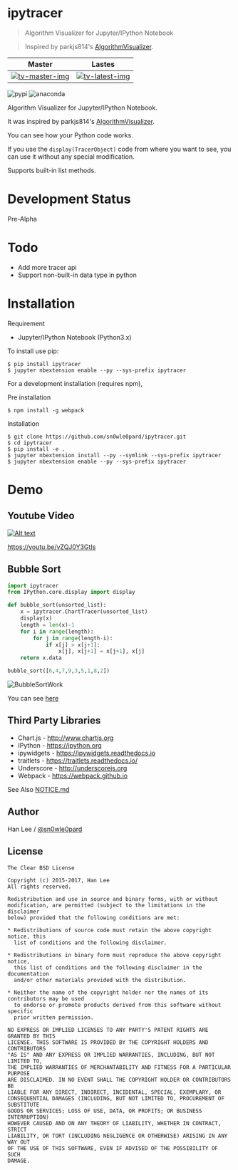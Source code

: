 # ipytracer

> Algorithm Visualizer for Jupyter/IPython Notebook

> Inspired by parkjs814's [AlgorithmVisualizer](https://github.com/parkjs814/AlgorithmVisualizer).

Master | Lastes
-------|-------
[![tv-master-img][]][tv-site]|[![tv-latest-img][]][tv-site]

[tv-master-img]: https://travis-ci.org/sn0wle0pard/ipytracer.svg?branch=master
[tv-latest-img]: https://travis-ci.org/sn0wle0pard/ipytracer.svg?branch=latest
[tv-site]: https://travis-ci.org/sn0wle0pard/ipytracer

![pypi](https://anaconda.org/sn0wle0pard/tracer.py/badges/installer/pypi.svg)
![anaconda](https://anaconda.org/sn0wle0pard/tracer.py/badges/version.svg)

Algorithm Visualizer for Jupyter/IPython Notebook.

It was inspired by parkjs814's [AlgorithmVisualizer](https://github.com/parkjs814/AlgorithmVisualizer).

You can see how your Python code works.

If you use the `display(TracerObject)` code from where you want to see, you can use it without any special modification.

Supports built-in list methods.

# Development Status
Pre-Alpha

# Todo
- Add more tracer api
- Support non-built-in data type in python

# Installation
Requirement
- Jupyter/IPython Notebook (Python3.x)

To install use pip:
```console
$ pip install ipytracer
$ jupyter nbextension enable --py --sys-prefix ipytracer
```

For a development installation (requires npm),

Pre installation
```console
$ npm install -g webpack
```
Installation
```console
$ git clone https://github.com/sn0wle0pard/ipytracer.git
$ cd ipytracer
$ pip install -e .
$ jupyter nbextension install --py --symlink --sys-prefix ipytracer
$ jupyter nbextension enable --py --sys-prefix ipytracer
```
# Demo
## Youtube Video
[![Alt text](https://img.youtube.com/vi/vZQJ0Y3GtIs/0.jpg)](https://www.youtube.com/watch?v=vZQJ0Y3GtIs)

https://youtu.be/vZQJ0Y3GtIs

## Bubble Sort

```python
import ipytracer
from IPython.core.display import display

def bubble_sort(unsorted_list):
    x = ipytracer.ChartTracer(unsorted_list)
    display(x)
    length = len(x)-1
    for i in range(length):
        for j in range(length-i):
            if x[j] > x[j+1]:
                x[j], x[j+1] = x[j+1], x[j]
    return x.data

bubble_sort([6,4,7,9,3,5,1,8,2])
```

![BubbleSortWork](src/bubble_chart.gif)

You can see [here](https://github.com/sn0wle0pard/tracer/tree/master/example)

Third Party Libraries
-----
* Chart.js - http://www.chartjs.org
* IPython - https://ipython.org
* ipywidgets - https://ipywidgets.readthedocs.io
* traitlets - https://traitlets.readthedocs.io/
* Underscore - http://underscorejs.org
* Webpack - https://webpack.github.io

See Also [NOTICE.md](NOTICE.md)

Author
------

Han Lee / [@sn0wle0pard](https://github.com/sn0wle0pard)

License
-------
```
The Clear BSD License

Copyright (c) 2015-2017, Han Lee
All rights reserved.

Redistribution and use in source and binary forms, with or without
modification, are permitted (subject to the limitations in the disclaimer
below) provided that the following conditions are met:

* Redistributions of source code must retain the above copyright notice, this
  list of conditions and the following disclaimer.

* Redistributions in binary form must reproduce the above copyright notice,
  this list of conditions and the following disclaimer in the documentation
  and/or other materials provided with the distribution.

* Neither the name of the copyright holder nor the names of its contributors may be used
  to endorse or promote products derived from this software without specific
  prior written permission.

NO EXPRESS OR IMPLIED LICENSES TO ANY PARTY'S PATENT RIGHTS ARE GRANTED BY THIS
LICENSE. THIS SOFTWARE IS PROVIDED BY THE COPYRIGHT HOLDERS AND CONTRIBUTORS
"AS IS" AND ANY EXPRESS OR IMPLIED WARRANTIES, INCLUDING, BUT NOT LIMITED TO,
THE IMPLIED WARRANTIES OF MERCHANTABILITY AND FITNESS FOR A PARTICULAR PURPOSE
ARE DISCLAIMED. IN NO EVENT SHALL THE COPYRIGHT HOLDER OR CONTRIBUTORS BE
LIABLE FOR ANY DIRECT, INDIRECT, INCIDENTAL, SPECIAL, EXEMPLARY, OR
CONSEQUENTIAL DAMAGES (INCLUDING, BUT NOT LIMITED TO, PROCUREMENT OF SUBSTITUTE
GOODS OR SERVICES; LOSS OF USE, DATA, OR PROFITS; OR BUSINESS INTERRUPTION)
HOWEVER CAUSED AND ON ANY THEORY OF LIABILITY, WHETHER IN CONTRACT, STRICT
LIABILITY, OR TORT (INCLUDING NEGLIGENCE OR OTHERWISE) ARISING IN ANY WAY OUT
OF THE USE OF THIS SOFTWARE, EVEN IF ADVISED OF THE POSSIBILITY OF SUCH
DAMAGE.
```
